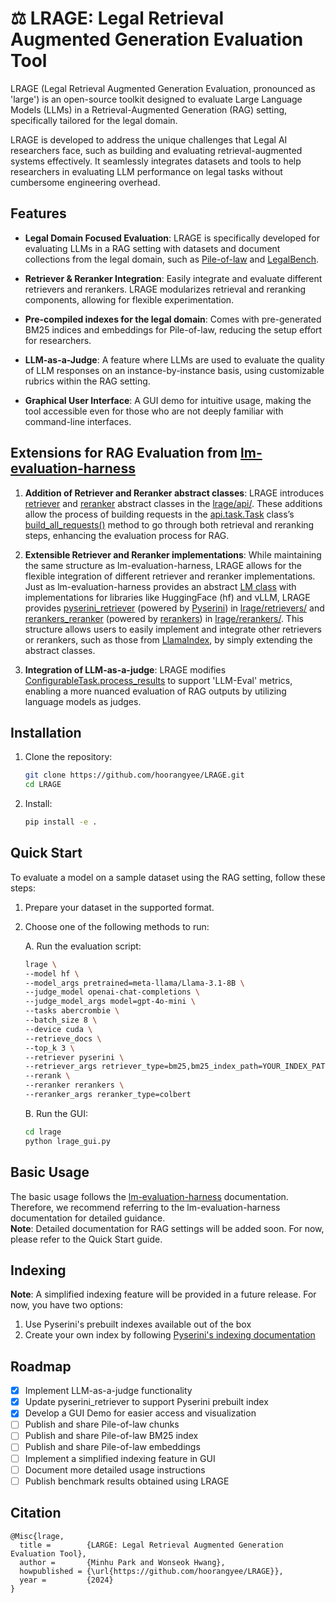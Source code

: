 
# ⚖️ LRAGE: Legal Retrieval Augmented Generation Evaluation Tool

LRAGE (Legal Retrieval Augmented Generation Evaluation, pronounced as 'large') is an open-source toolkit designed to evaluate Large Language Models (LLMs) in a Retrieval-Augmented Generation (RAG) setting, specifically tailored for the legal domain.  

LRAGE is developed to address the unique challenges that Legal AI researchers face, such as building and evaluating retrieval-augmented systems effectively. It seamlessly integrates datasets and tools to help researchers in evaluating LLM performance on legal tasks without cumbersome engineering overhead.

## Features

- **Legal Domain Focused Evaluation**: LRAGE is specifically developed for evaluating LLMs in a RAG setting with datasets and document collections from the legal domain, such as [Pile-of-law](https://huggingface.co/datasets/pile-of-law/pile-of-law) and [LegalBench](https://github.com/HazyResearch/legalbench).  

- **Retriever & Reranker Integration**: Easily integrate and evaluate different retrievers and rerankers. LRAGE modularizes retrieval and reranking components, allowing for flexible experimentation.  

- **Pre-compiled indexes for the legal domain**: Comes with pre-generated BM25 indices and embeddings for Pile-of-law, reducing the setup effort for researchers.  

- **LLM-as-a-Judge**: A feature where LLMs are used to evaluate the quality of LLM responses on an instance-by-instance basis, using customizable rubrics within the RAG setting.  

- **Graphical User Interface**: A GUI demo for intuitive usage, making the tool accessible even for those who are not deeply familiar with command-line interfaces.  

## Extensions for RAG Evaluation from [lm-evaluation-harness](https://github.com/EleutherAI/lm-evaluation-harness)

1.	**Addition of Retriever and Reranker abstract classes**: LRAGE introduces [retriever](https://github.com/hoorangyee/LRAGE/blob/main/lrage/api/retriever.py) and [reranker](https://github.com/hoorangyee/LRAGE/blob/main/lrage/api/reranker.py) abstract classes in the [lrage/api/](https://github.com/hoorangyee/LRAGE/tree/main/lrage/api). These additions allow the process of building requests in the [api.task.Task](https://github.com/hoorangyee/LRAGE/blob/b24b7dc253fdfaa82cd926d1d1147f8a18ec69bf/lrage/api/task.py#L179) class’s [build_all_requests()](https://github.com/hoorangyee/LRAGE/blob/b24b7dc253fdfaa82cd926d1d1147f8a18ec69bf/lrage/api/task.py#L376) method to go through both retrieval and reranking steps, enhancing the evaluation process for RAG.  


2.	**Extensible Retriever and Reranker implementations**: While maintaining the same structure as lm-evaluation-harness, LRAGE allows for the flexible integration of different retriever and reranker implementations. Just as lm-evaluation-harness provides an abstract [LM class](https://github.com/hoorangyee/LRAGE/blob/b24b7dc253fdfaa82cd926d1d1147f8a18ec69bf/lrage/api/model.py#L20) with implementations for libraries like HuggingFace (hf) and vLLM, LRAGE provides [pyserini_retriever](https://github.com/hoorangyee/LRAGE/blob/main/lrage/retrievers/pyserini_retriever.py) (powered by [Pyserini](https://github.com/castorini/pyserini)) in [lrage/retrievers/](https://github.com/hoorangyee/LRAGE/tree/main/lrage/retrievers) and [rerankers_reranker](https://github.com/hoorangyee/LRAGE/blob/main/lrage/rerankers/rerankers_reranker.py) (powered by [rerankers](https://github.com/AnswerDotAI/rerankers)) in [lrage/rerankers/](https://github.com/hoorangyee/LRAGE/tree/main/lrage/rerankers). This structure allows users to easily implement and integrate other retrievers or rerankers, such as those from [LlamaIndex](https://github.com/run-llama/llama_index), by simply extending the abstract classes.

3. **Integration of LLM-as-a-judge**: LRAGE modifies [ConfigurableTask.process_results](https://github.com/hoorangyee/LRAGE/blob/479534d59a95b2b0c7cc37fd4c0db574418c61da/lrage/api/task.py#L1528) to support 'LLM-Eval' metrics, enabling a more nuanced evaluation of RAG outputs by utilizing language models as judges.

## Installation

1. Clone the repository:
    ```bash
    git clone https://github.com/hoorangyee/LRAGE.git
    cd LRAGE
    ```
2. Install:
    ```bash
    pip install -e .
    ```

## Quick Start

To evaluate a model on a sample dataset using the RAG setting, follow these steps:

1. Prepare your dataset in the supported format.

2. Choose one of the following methods to run:  

   A. Run the evaluation script:
   ```bash
   lrage \
   --model hf \
   --model_args pretrained=meta-llama/Llama-3.1-8B \
   --judge_model openai-chat-completions \
   --judge_model_args model=gpt-4o-mini \
   --tasks abercrombie \
   --batch_size 8 \
   --device cuda \
   --retrieve_docs \
   --top_k 3 \
   --retriever pyserini \
   --retriever_args retriever_type=bm25,bm25_index_path=YOUR_INDEX_PATH \
   --rerank \
   --reranker rerankers \
   --reranker_args reranker_type=colbert
   ```

   B. Run the GUI:
   ```bash
   cd lrage
   python lrage_gui.py
   ```

## Basic Usage
The basic usage follows the [lm-evaluation-harness](https://github.com/EleutherAI/lm-evaluation-harness) documentation. Therefore, we recommend referring to the lm-evaluation-harness documentation for detailed guidance.  
**Note**: Detailed documentation for RAG settings will be added soon. For now, please refer to the Quick Start guide.  
   
## Indexing

**Note**: A simplified indexing feature will be provided in a future release. For now, you have two options:  
1. Use Pyserini's prebuilt indexes available out of the box
2. Create your own index by following [Pyserini's indexing documentation](https://github.com/castorini/pyserini/blob/master/docs/usage-index.md)

## Roadmap

- [x] Implement LLM-as-a-judge functionality
- [x] Update pyserini_retriever to support Pyserini prebuilt index
- [x] Develop a GUI Demo for easier access and visualization
- [ ] Publish and share Pile-of-law chunks
- [ ] Publish and share Pile-of-law BM25 index
- [ ] Publish and share Pile-of-law embeddings
- [ ] Implement a simplified indexing feature in GUI
- [ ] Document more detailed usage instructions
- [ ] Publish benchmark results obtained using LRAGE

## Citation

```
@Misc{lrage,
  title =        {LARGE: Legal Retrieval Augmented Generation Evaluation Tool},
  author =       {Minhu Park and Wonseok Hwang},
  howpublished = {\url{https://github.com/hoorangyee/LRAGE}},
  year =         {2024}
}   
```
